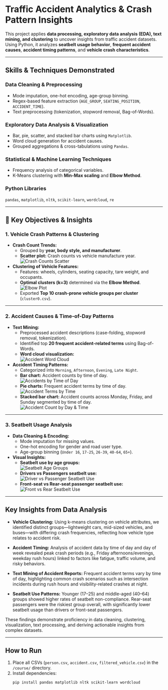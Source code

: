 # Traffic Accident Analytics & Crash Pattern Insights

This project applies **data processing, exploratory data analysis (EDA), text mining, and clustering** to uncover insights from traffic accident datasets. Using Python, it analyzes **seatbelt usage behavior**, **frequent accident causes**, **accident timing patterns**, and **vehicle crash characteristics**.

---


## Skills & Techniques Demonstrated

### Data Cleaning & Preprocessing
- Mode imputation, one-hot encoding, age-group binning.
- Regex-based feature extraction (`AGE_GROUP`, `SEATING_POSITION`, `ACCIDENT_TIME`).
- Text preprocessing (tokenization, stopword removal, Bag-of-Words).

### Exploratory Data Analysis & Visualization
- Bar, pie, scatter, and stacked bar charts using `Matplotlib`.
- Word cloud generation for accident causes.
- Grouped aggregations & cross-tabulations using `Pandas`.

### Statistical & Machine Learning Techniques
- Frequency analysis of categorical variables.
- K-Means clustering with **Min-Max scaling** and **Elbow Method**.

### Python Libraries
`pandas`, `matplotlib`, `nltk`, `scikit-learn`, `wordcloud`, `re`

---

## 📌 Key Objectives & Insights


### 1. Vehicle Crash Patterns & Clustering
- **Crash Count Trends:**
  - Grouped by **year, body style, and manufacturer**.
  - **Scatter plot:** Crash counts vs vehicle manufacture year.  
    ![Crash Counts Scatter](visuals/scatter_plot_unique_combination.png)
- **Clustering of Vehicle Features:**
  - Features: wheels, cylinders, seating capacity, tare weight, and occupants.
  - **Optimal clusters (k=3)** determined via the **Elbow Method**.  
    ![Elbow Plot](visuals/elbow_method.png)
  - Exported **Top 10 crash-prone vehicle groups per cluster** (`cluster0.csv`).

---

### 2. Accident Causes & Time-of-Day Patterns
- **Text Mining:**
  - Preprocessed accident descriptions (case-folding, stopword removal, tokenization).
  - Identified top **20 frequent accident-related terms** using Bag-of-Words.
  - **Word cloud visualization:**  
    ![Accident Word Cloud](visuals/word_cloud_feature_words.png)
- **Accident Timing Patterns:**
  - Categorized into `Morning`, `Afternoon`, `Evening`, `Late Night`.
  - **Bar chart:** Accident counts by time of day.  
    ![Accidents by Time of Day](visuals/task2_2_timeofday.png)
  - **Pie charts:** Frequent accident terms by time of day.  
    ![Accident Terms by Time](visuals/task2_2_wordpies.png)
  - **Stacked bar chart:** Accident counts across Monday, Friday, and Sunday segmented by time of day.  
    ![Accident Count by Day & Time](visuals/task2_2_stackbar.png)

---

### 3. Seatbelt Usage Analysis
- **Data Cleaning & Encoding:**
  - Mode imputation for missing values.
  - One-hot encoding for gender and road user type.
  - Age-group binning (`Under 16`, `17-25`, `26-39`, `40-64`, `65+`).
- **Visual Insights:**
  - **Seatbelt use by age groups:**  
![Seatbelt Age Groups](visuals/task1_2_age.png)
  - **Drivers vs Passengers seatbelt use:**  
    ![Driver vs Passenger Seatbelt Use](visuals/task1_2_driver.png)
  - **Front-seat vs Rear-seat passenger seatbelt use:**  
    ![Front vs Rear Seatbelt Use](visuals/task1_2_seat.png)

---
## Key Insights from Data Analysis

- **Vehicle Clustering:** Using k-means clustering on vehicle attributes, we identified distinct groups—lightweight cars, mid-sized vehicles, and buses—with differing crash frequencies, reflecting how vehicle type relates to accident risk.

- **Accident Timing:** Analysis of accident data by time of day and day of week revealed peak crash periods (e.g., Friday afternoons/evenings, weekday rush hours) linked to factors like fatigue, traffic volume, and risky behaviors.

- **Text Mining of Accident Reports:** Frequent accident terms vary by time of day, highlighting common crash scenarios such as intersection incidents during rush hours and visibility-related crashes at night.

- **Seatbelt Use Patterns:** Younger (17–25) and middle-aged (40–64) groups showed higher rates of seatbelt non-compliance. Rear-seat passengers were the riskiest group overall, with significantly lower seatbelt usage than drivers or front-seat passengers.

These findings demonstrate proficiency in data cleaning, clustering, visualization, text processing, and deriving actionable insights from complex datasets.

---

## How to Run

1. Place all CSVs (`person.csv`, `accident.csv`, `filtered_vehicle.csv`) in the `/course/` directory.
2. Install dependencies:
   ```bash
   pip install pandas matplotlib nltk scikit-learn wordcloud
